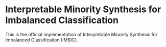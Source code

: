 # Interpretable Minority Synthesis for Imbalanced Classification
This is the official implementation of Interpretable Minority Synthesis for Imbalanced Classification (IMSIC).
